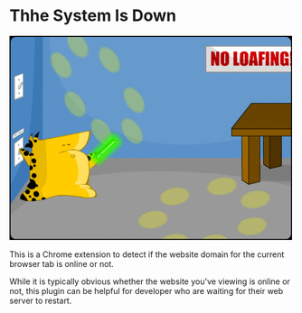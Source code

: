 # Thhe System Is Down

!["The system is down" dance party!](https://github.com/chrisnesbit1/thesystemisdown/raw/main/img/the_system_is_down.gif)

This is a Chrome extension to detect if the website domain for the current browser tab is online or not. 

While it is typically obvious whether the website you've viewing is online or not, this plugin can be helpful for developer who are waiting for their web server to restart.
